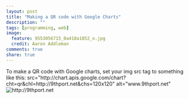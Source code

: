 ```yaml
---
layout: post
title: "Making a QR code with Google Charts"
description: ""
tags: [programming, web]
image:
  feature: 9553056715_0a418a1852_o.jpg
  credit: Aaron Addleman
comments: true
share: true
---
```



<p>To make a QR code with Google charts, set your img src tag to something like this:
src="http://chart.apis.google.com/chart?cht=qr&amp;chl=http://9thport.net&amp;chs=120x120" alt="www.9thport.net"
<img src="/assets/files/9thport.net&amp;chs=300x300" alt="http://9thport.net" href="/assets/files/9thport.net&amp;chs=300x300"></p>
